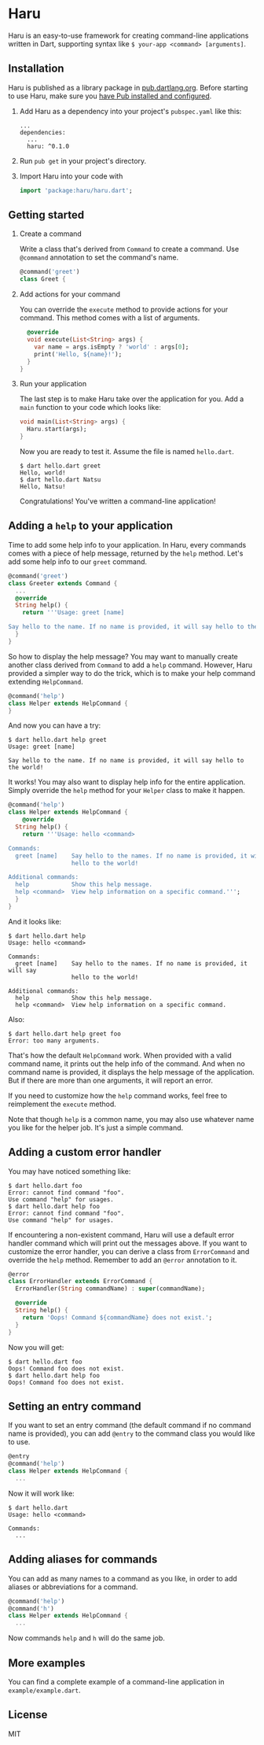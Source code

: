 # Haru

Haru is an easy-to-use framework for creating command-line applications written in Dart, supporting syntax like `$ your-app <command> [arguments]`.

## Installation

Haru is published as a library package in [pub.dartlang.org](https://pub.dartlang.org/). Before starting to use Haru, make sure you [have Pub installed and configured](https://www.dartlang.org/tools/pub/get-started).

 1. Add Haru as a dependency into your project's `pubspec.yaml` like this:
    
    ```
    ...
    dependencies:
      ...
      haru: ^0.1.0
    ```
    
 2. Run `pub get` in your project's directory.

 3. Import Haru into your code with
    
    ```dart
    import 'package:haru/haru.dart';
    ```

## Getting started

 1. Create a command
    
    Write a class that's derived from `Command` to create a command. Use `@command` annotation to set the command's name.
    
    ```dart
    @command('greet')
    class Greet {
    ```
    
 2. Add actions for your command

    You can override the `execute` method to provide actions for your command. This method comes with a list of arguments.
    
    ```dart
      @override
      void execute(List<String> args) {
        var name = args.isEmpty ? 'world' : args[0];
        print('Hello, ${name}!');
      }
    }
    ```
    
 3. Run your application
    
    The last step is to make Haru take over the application for you. Add a `main` function to your code which looks like:
    
    ```dart
    void main(List<String> args) {
      Haru.start(args);
    }
    ```
    
    Now you are ready to test it. Assume the file is named `hello.dart`.
    
    ```
    $ dart hello.dart greet
    Hello, world!
    $ dart hello.dart Natsu
    Hello, Natsu!
    ```
    
    Congratulations! You've written a command-line application!

## Adding a `help` to your application

Time to add some help info to your application. In Haru, every commands comes with a piece of help message, returned by the `help` method. Let's add some help info to our `greet` command.

```dart
@command('greet')
class Greeter extends Command {
  ...
  @override
  String help() {
    return '''Usage: greet [name]

Say hello to the name. If no name is provided, it will say hello to the world!''';
  }
}
```

So how to display the help message? You may want to manually create another class derived from `Command` to add a `help` command. However, Haru provided a simpler way to do the trick, which is to make your help command extending `HelpCommand`.

```dart
@command('help')
class Helper extends HelpCommand {
}
```

And now you can have a try:

```
$ dart hello.dart help greet
Usage: greet [name]

Say hello to the name. If no name is provided, it will say hello to the world!
```

It works! You may also want to display help info for the entire application. Simply override the `help` method for your `Helper` class to make it happen.

```dart
@command('help')
class Helper extends HelpCommand {
    @override
  String help() {
    return '''Usage: hello <command>

Commands:
  greet [name]    Say hello to the names. If no name is provided, it will say
                  hello to the world!

Additional commands:
  help            Show this help message.
  help <command>  View help information on a specific command.''';
  }
}
```

And it looks like:

```
$ dart hello.dart help
Usage: hello <command>

Commands:
  greet [name]    Say hello to the names. If no name is provided, it will say
                  hello to the world!

Additional commands:
  help            Show this help message.
  help <command>  View help information on a specific command.
```

Also:

```
$ dart hello.dart help greet foo
Error: too many arguments.
```

That's how the default `HelpCommand` work. When provided with a valid command name, it prints out the help info of the command. And when no command name is provided, it displays the help message of the application. But if there are more than one arguments, it will report an error.

If you need to customize how the `help` command works, feel free to reimplement the `execute` method.

Note that though `help` is a common name, you may also use whatever name you like for the helper job. It's just a simple command.

## Adding a custom error handler

You may have noticed something like:

```
$ dart hello.dart foo
Error: cannot find command "foo".
Use command "help" for usages.
$ dart hello.dart help foo
Error: cannot find command "foo".
Use command "help" for usages.
```

If encountering a non-existent command, Haru will use a default error handler command which will print out the messages above. If you want to customize the error handler, you can derive a class from `ErrorCommand` and override the `help` method. Remember to add an `@error` annotation to it.

```dart
@error
class ErrorHandler extends ErrorCommand {
  ErrorHandler(String commandName) : super(commandName);

  @override
  String help() {
    return 'Oops! Command ${commandName} does not exist.';
  }
}
```

Now you will get:

```
$ dart hello.dart foo
Oops! Command foo does not exist.
$ dart hello.dart help foo
Oops! Command foo does not exist.
```

## Setting an entry command

If you want to set an entry command (the default command if no command name is provided), you can add `@entry` to the command class you would like to use.

```dart
@entry
@command('help')
class Helper extends HelpCommand {
  ...
```

Now it will work like:

```
$ dart hello.dart
Usage: hello <command>

Commands:
  ...
```

## Adding aliases for commands

You can add as many names to a command as you like, in order to add aliases or abbreviations for a command.

```dart
@command('help')
@command('h')
class Helper extends HelpCommand {
  ...
```

Now commands `help` and `h` will do the same job.

## More examples

You can find a complete example of a command-line application in `example/example.dart`.

## License

MIT
